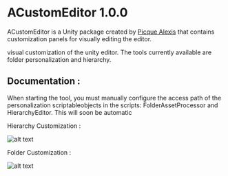 # ACustomEditor 1.0.0

ACustomEditor is a Unity package created by [Picque Alexis](https://github.com/Xantos07) that contains customization panels for visually editing the editor. 

visual customization of the unity editor. The tools currently available are folder personalization and hierarchy.

## Documentation :

When starting the tool, you must manually configure the access path of the personalization scriptableobjects in the scripts: FolderAssetProcessor and HierarchyEditor.
This will soon be automatic


Hierarchy Customization :  

![alt text](https://cdn.discordapp.com/attachments/659486312222425098/1206654604188712960/image.png?ex=65dccbac&is=65ca56ac&hm=f8311a168c2809c2671b8791afcc912cfc2245517b377e75440cbf64fdeb0954&)

Folder Customization :  

![alt text](https://cdn.discordapp.com/attachments/659486312222425098/1206655405670015036/image.png?ex=65dccc6b&is=65ca576b&hm=b8d57ce965cea8daaada463fe343e09a4474f6e0d3a15b0890dc7f274916dacc&)


